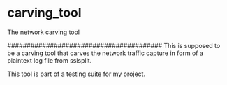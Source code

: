 # carving_tool
The network carving tool

########################################
This is supposed to be a carving tool that carves the network traffic capture in form of a plaintext log file from sslsplit.

This tool is part of a testing suite for my project.
